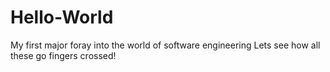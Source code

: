 # Hello-World
My first major foray into the world of software engineering
Lets see how all these go
fingers crossed!
